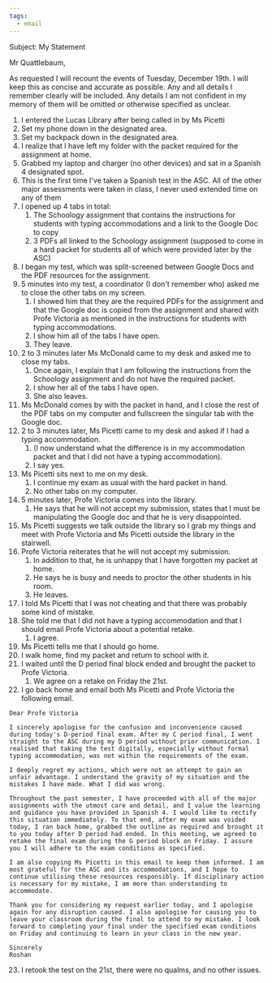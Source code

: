 ```yaml
---
tags:
  - email
---
```


Subject: My Statement


Mr Quattlebaum,

As requested I will recount the events of Tuesday, December 19th.
I will keep this as concise and accurate as possible. Any and all details I remember clearly will be included. Any details I am not confident in my memory of them will be omitted or otherwise specified as unclear.

1. I entered the Lucas Library after being called in by Ms Picetti
2. Set my phone down in the designated area.
3. Set my backpack down in the designated area.
4. I realize that I have left my folder with the packet required for the assignment at home.
5. Grabbed my laptop and charger (no other devices) and sat in a Spanish 4 designated spot.
6. This is the first time I've taken a Spanish test in the ASC. All of the other major assessments were taken in class, I never used extended time on any of them
7. I opened up 4 tabs in total:
	1. The Schoology assignment that contains the instructions for students with typing accommodations and a link to the Google Doc to copy
	2. 3 PDFs all linked to the Schoology assignment (supposed to come in a hard packet for students all of which were provided later by the ASC)
8. I began my test, which was split-screened between Google Docs and the PDF resources for the assignment.
9. 5 minutes into my test, a coordinator (I don't remember who) asked me to close the other tabs on my screen. 
	1. I showed him that they are the required PDFs for the assignment and that the Google doc is copied from the assignment and shared with Profe Victoria as mentioned in the instructions for students with typing accommodations. 
	2. I show him all of the tabs I have open. 
	3. They leave.
10. 2 to 3 minutes later Ms McDonald came to my desk and asked me to close my tabs.
	1. Once again, I explain that I am following the instructions from the Schoology assignment and do not have the required packet. 
	2. I show her all of the tabs I have open.
	3. She also leaves.
11. Ms McDonald comes by with the packet in hand, and I close the rest of the PDF tabs on my computer and fullscreen the singular tab with the Google doc.
12. 2 to 3 minutes later, Ms Picetti came to my desk and asked if I had a typing accommodation.
	1. (I now understand what the difference is in my accommodation packet and that I did not have a typing accommodation).
	2. I say yes.
13. Ms Picetti sits next to me on my desk.
	1. I continue my exam as usual with the hard packet in hand.
	2. No other tabs on my computer.
14. 5 minutes later, Profe Victoria comes into the library.
	1. He says that he will not accept my submission, states that I must be manipulating the Google doc and that he is very disappointed.
15. Ms Picetti suggests we talk outside the library so I grab my things and meet with Profe Victoria and Ms Picetti outside the library in the stairwell.
16. Profe Victoria reiterates that he will not accept my submission.
	1. In addition to that, he is unhappy that I have forgotten my packet at home.
	2. He says he is busy and needs to proctor the other students in his room.
	3. He leaves.
17. I told Ms Picetti that I was not cheating and that there was probably some kind of mistake.
18. She told me that I did not have a typing accommodation and that I should email Profe Victoria about a potential retake.
	1. I agree.
19. Ms Picetti tells me that I should go home.
20. I walk home, find my packet and return to school with it.
21. I waited until the D period final block ended and brought the packet to Profe Victoria.
	1. We agree on a retake on Friday the 21st.
22. I go back home and email both Ms Picetti and Profe Victoria the following email.

```
Dear Profe Victoria

I sincerely apologise for the confusion and inconvenience caused during today's D-period final exam. After my C period final, I went straight to the ASC during my D period without prior communication. I realised that taking the test digitally, especially without formal typing accommodation, was not within the requirements of the exam.

I deeply regret my actions, which were not an attempt to gain an unfair advantage. I understand the gravity of my situation and the mistakes I have made. What I did was wrong.

Throughout the past semester, I have proceeded with all of the major assignments with the utmost care and detail, and I value the learning and guidance you have provided in Spanish 4. I would like to rectify this situation immediately. To that end, after my exam was voided today, I ran back home, grabbed the outline as required and brought it to you today after D period had ended. In this meeting, we agreed to retake the final exam during the G period block on Friday. I assure you I will adhere to the exam conditions as specified.

I am also copying Ms Picetti in this email to keep them informed. I am most grateful for the ASC and its accommodations, and I hope to continue utilising these resources responsibly. If disciplinary action is necessary for my mistake, I am more than understanding to accommodate.

Thank you for considering my request earlier today, and I apologise again for any disruption caused. I also apologise for causing you to leave your classroom during the final to attend to my mistake. I look forward to completing your final under the specified exam conditions on Friday and continuing to learn in your class in the new year.

Sincerely
Roshan
```

23. I retook the test on the 21st, there were no qualms, and no other issues.